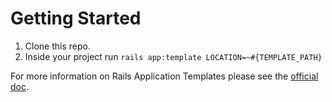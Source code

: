 # Getting Started
1. Clone this repo.
1. Inside your project run `rails app:template LOCATION=~#{TEMPLATE_PATH}`

For more information on Rails Application Templates please see the [official doc](https://edgeguides.rubyonrails.org/rails_application_templates.html#after-bundle-block).
